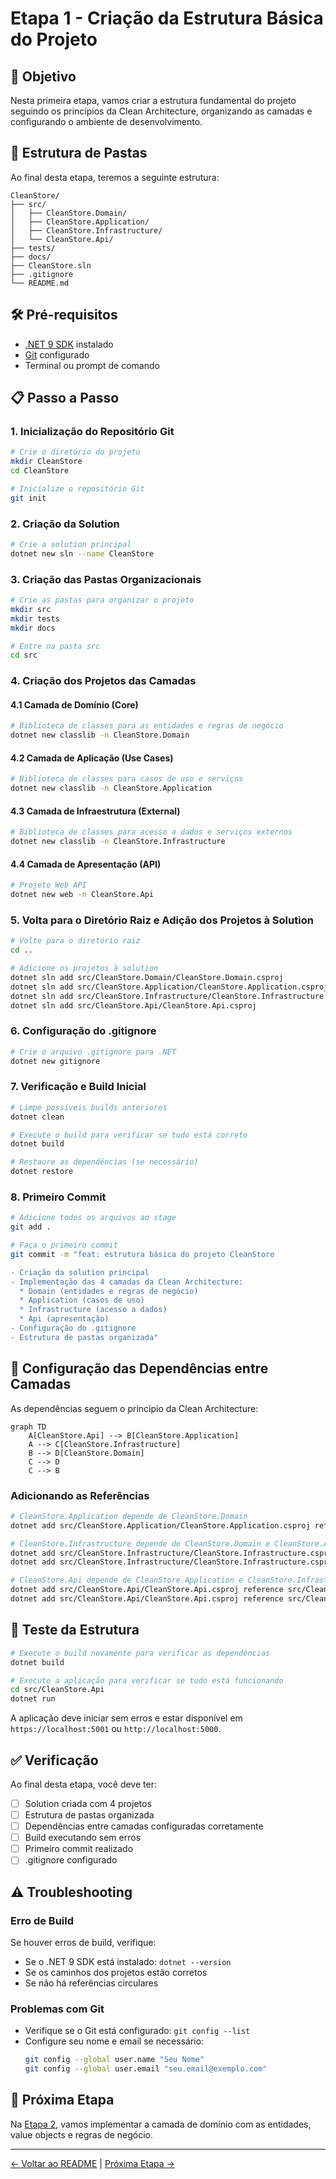 # Etapa 1 - Criação da Estrutura Básica do Projeto

## 🎯 Objetivo

Nesta primeira etapa, vamos criar a estrutura fundamental do projeto seguindo os princípios da Clean Architecture, organizando as camadas e configurando o ambiente de desenvolvimento.

## 📂 Estrutura de Pastas

Ao final desta etapa, teremos a seguinte estrutura:

```
CleanStore/
├── src/
│   ├── CleanStore.Domain/
│   ├── CleanStore.Application/
│   ├── CleanStore.Infrastructure/
│   └── CleanStore.Api/
├── tests/
├── docs/
├── CleanStore.sln
├── .gitignore
└── README.md
```

## 🛠️ Pré-requisitos

- [.NET 9 SDK](https://dotnet.microsoft.com/download/dotnet/9.0) instalado
- [Git](https://git-scm.com/) configurado
- Terminal ou prompt de comando

## 📋 Passo a Passo

### 1. Inicialização do Repositório Git

```bash
# Crie o diretório do projeto
mkdir CleanStore
cd CleanStore

# Inicialize o repositório Git
git init
```

### 2. Criação da Solution

```bash
# Crie a solution principal
dotnet new sln --name CleanStore
```

### 3. Criação das Pastas Organizacionais

```bash
# Crie as pastas para organizar o projeto
mkdir src
mkdir tests
mkdir docs

# Entre na pasta src
cd src
```

### 4. Criação dos Projetos das Camadas

#### 4.1 Camada de Domínio (Core)
```bash
# Biblioteca de classes para as entidades e regras de negócio
dotnet new classlib -n CleanStore.Domain
```

#### 4.2 Camada de Aplicação (Use Cases)
```bash
# Biblioteca de classes para casos de uso e serviços
dotnet new classlib -n CleanStore.Application
```

#### 4.3 Camada de Infraestrutura (External)
```bash
# Biblioteca de classes para acesso a dados e serviços externos
dotnet new classlib -n CleanStore.Infrastructure
```

#### 4.4 Camada de Apresentação (API)
```bash
# Projeto Web API
dotnet new web -n CleanStore.Api
```

### 5. Volta para o Diretório Raiz e Adição dos Projetos à Solution

```bash
# Volte para o diretório raiz
cd ..

# Adicione os projetos à solution
dotnet sln add src/CleanStore.Domain/CleanStore.Domain.csproj
dotnet sln add src/CleanStore.Application/CleanStore.Application.csproj
dotnet sln add src/CleanStore.Infrastructure/CleanStore.Infrastructure.csproj
dotnet sln add src/CleanStore.Api/CleanStore.Api.csproj
```

### 6. Configuração do .gitignore

```bash
# Crie o arquivo .gitignore para .NET
dotnet new gitignore
```

### 7. Verificação e Build Inicial

```bash
# Limpe possíveis builds anteriores
dotnet clean

# Execute o build para verificar se tudo está correto
dotnet build

# Restaure as dependências (se necessário)
dotnet restore
```

### 8. Primeiro Commit

```bash
# Adicione todos os arquivos ao stage
git add .

# Faça o primeiro commit
git commit -m "feat: estrutura básica do projeto CleanStore

- Criação da solution principal
- Implementação das 4 camadas da Clean Architecture:
  * Domain (entidades e regras de negócio)
  * Application (casos de uso)
  * Infrastructure (acesso a dados)
  * Api (apresentação)
- Configuração do .gitignore
- Estrutura de pastas organizada"
```

## 🔗 Configuração das Dependências entre Camadas

As dependências seguem o princípio da Clean Architecture:

```mermaid
graph TD
    A[CleanStore.Api] --> B[CleanStore.Application]
    A --> C[CleanStore.Infrastructure]
    B --> D[CleanStore.Domain]
    C --> D
    C --> B
```

### Adicionando as Referências

```bash
# CleanStore.Application depende de CleanStore.Domain
dotnet add src/CleanStore.Application/CleanStore.Application.csproj reference src/CleanStore.Domain/CleanStore.Domain.csproj

# CleanStore.Infrastructure depende de CleanStore.Domain e CleanStore.Application
dotnet add src/CleanStore.Infrastructure/CleanStore.Infrastructure.csproj reference src/CleanStore.Domain/CleanStore.Domain.csproj
dotnet add src/CleanStore.Infrastructure/CleanStore.Infrastructure.csproj reference src/CleanStore.Application/CleanStore.Application.csproj

# CleanStore.Api depende de CleanStore.Application e CleanStore.Infrastructure
dotnet add src/CleanStore.Api/CleanStore.Api.csproj reference src/CleanStore.Application/CleanStore.Application.csproj
dotnet add src/CleanStore.Api/CleanStore.Api.csproj reference src/CleanStore.Infrastructure/CleanStore.Infrastructure.csproj
```

## 🧪 Teste da Estrutura

```bash
# Execute o build novamente para verificar as dependências
dotnet build

# Execute a aplicação para verificar se tudo está funcionando
cd src/CleanStore.Api
dotnet run
```

A aplicação deve iniciar sem erros e estar disponível em `https://localhost:5001` ou `http://localhost:5000`.

## ✅ Verificação

Ao final desta etapa, você deve ter:

- [ ] Solution criada com 4 projetos
- [ ] Estrutura de pastas organizada
- [ ] Dependências entre camadas configuradas corretamente
- [ ] Build executando sem erros
- [ ] Primeiro commit realizado
- [ ] .gitignore configurado

## ⚠️ Troubleshooting

### Erro de Build

Se houver erros de build, verifique:
- Se o .NET 9 SDK está instalado: `dotnet --version`
- Se os caminhos dos projetos estão corretos
- Se não há referências circulares

### Problemas com Git

- Verifique se o Git está configurado: `git config --list`
- Configure seu nome e email se necessário:
  ```bash
  git config --global user.name "Seu Nome"
  git config --global user.email "seu.email@exemplo.com"
  ```

## 🎯 Próxima Etapa

Na [Etapa 2](etapa-02-camada-dominio.md), vamos implementar a camada de domínio com as entidades, value objects e regras de negócio.

---

[← Voltar ao README](../README.md) | [Próxima Etapa →](etapa-02-camada-dominio.md)